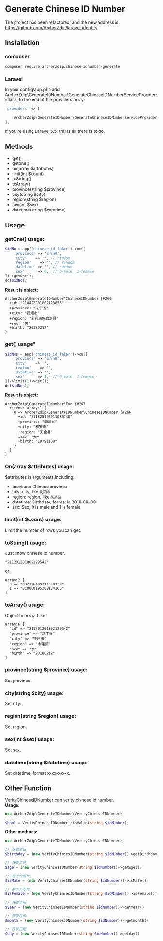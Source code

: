 # Generate Chinese ID Number
The project has been refactored, and the new address is
https://github.com/ArcherZdip/laravel-identity

## Installation
### composer
```
composer require archerzdip/chinese-idnumber-generate
```

### Laravel
In your config/app.php add ArcherZdip\GenerateIDNumber\GenerateChineseIDNumberServiceProvider::class, to the end of the providers array:
```php
'providers' => [
    ...
    ArcherZdip\GenerateIDNumber\GenerateChineseIDNumberServiceProvider::class,
],
```
If you're using Laravel 5.5, this is all there is to do.


## Methods
* get()
* getone()
* on(array $attributes)
* limit(int $count)
* toString()
* toArray()
* province(string $province)
* city(string $city)
* region(string $region)
* sex(int $sex)
* datetime(string $datetime)

## Usage

### **getOne() usage:**
```php
$idNo = app('chinese_id_faker')->on([
    'province' => '辽宁省',
    'city'    => '', // random
    'region'    => '', // random
    'datetime' => '', // random
    'sex'      => 0,  // 0-male  1-female
])->getOne();
dd($idNo);    
```
**Result is object:**
```
ArcherZdip\GenerateIDNumber\ChineseIDNumber {#266
  +id: "210422201802123855"
  +province: "辽宁省"
  +city: "抚顺市"
  +region: "新宾满族自治县"
  +sex: "男"
  +birth: "20180212"
}
```

### **get() usage"**
```php
$idNos = app('chinese_id_faker')->on([
    'province' => '辽宁省',
    'city'    => '',
    'region'    => '',
    'datetime' => '',
    'sex'      => 1,  // 0-male  1-female
])->limit(1)->get();
dd($idNos);
```
**Result is object:**
```
ArcherZdip\GenerateIDNumber\Foo {#267
  +items: array:1 [
    0 => ArcherZdip\GenerateIDNumber\ChineseIDNumber {#266
      +id: "511825197911085740"
      +province: "四川省"
      +city: "雅安市"
      +region: "天全县"
      +sex: "女"
      +birth: "19791108"
    }
  ]
}

```

### **On(array $attributes) usage:**
$attributes is arguments,including:
- province: Chinese province
- city: city, like `沈阳市`
- region: region, like `某某区`
- datetime: Birthdate, format is 2018-08-08
- sex: Sex, 0 is male and 1 is female

### **limit(int $count) usage:**
Limit the number of rows you can get.

### **toString() usage:**
Just show chinese id number.
```$xslt
"211201201802129542"
```
or:
```$xslt
array:2 [
  0 => "63212619971109033X"
  1 => "810000195308134165"
]
```

### **toArray() usage:**
Object to array.
Like:
```
array:6 [
  "id" => "211201201802129542"
  "province" => "辽宁省"
  "city" => "铁岭市"
  "region" => "市辖区"
  "sex" => "女"
  "birth" => "20180212"
]
```

### **province(string $province) usage:**
Set province.

### **city(string $city) usage:**
Set city.

### **region(string $region) usage:**
Set region.

### **sex(int $sex) usage:**
Set sex.

### **datetime(string $datetime) usage:**
Set datetime, format xxxx-xx-xx.

## Other Function
VerityChineseIDNumber can verity chinese id number.  
**Usage:**
```php
use ArcherZdip\GenerateIDNumber\VerityChineseIDNumber;

$bool = VerityChineseIDNumber::isValid(string $idNumber);
```

**Other methods:**
```php
use ArcherZdip\GenerateIDNumber\VerityChineseIDNumber;

// 获取生日
$birthday = (new VerityChinsesIDNumber(string $idNumber))->getBirthday()->format('Y-m-d');

// 获取年龄
$age = (new VerityChinsesIDNumber(string $idNumber))->getAge();

// 是否为男性
$isMale = (new VerityChinsesIDNumber(string $idNumber))->isMale();

// 是否为女性
$isFemale = (new VerityChinsesIDNumber(string $idNumber))->isFemale();

// 获取年份
$year = (new VerityChinsesIDNumber(string $idNumber))->getYear()

// 获取月份
$month = (new VerityChinsesIDNumber(string $idNumber))->getmonth()

// 获取日期
$day = (new VerityChinsesIDNumber(string $idNumber))->getday()
```
